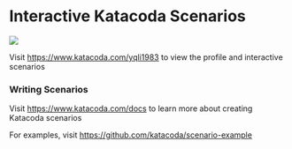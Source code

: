 # Interactive Katacoda Scenarios

[![](http://shields.katacoda.com/katacoda/yqli1983/count.svg)](https://www.katacoda.com/yqli1983 "Get your profile on Katacoda.com")

Visit https://www.katacoda.com/yqli1983 to view the profile and interactive scenarios

### Writing Scenarios
Visit https://www.katacoda.com/docs to learn more about creating Katacoda scenarios

For examples, visit https://github.com/katacoda/scenario-example
